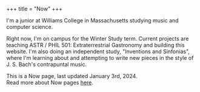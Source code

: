 +++
title = "Now"
+++

I'm a junior at Williams College in Massachusetts studying music and computer science.

Right now, I'm on campus for the Winter Study term. Current projects are teaching ASTR / PHIL 501: Extraterrestrial Gastronomy 
and building this website. I'm also doing an independent study, "Inventions and Sinfonias", where I'm learning about and 
attempting to write new pieces in the style of J. S. Bach's contrapuntal music.

This is a Now page, last updated January 3rd, 2024. \
Read more about Now pages [here](https://nownownow.com/about).

